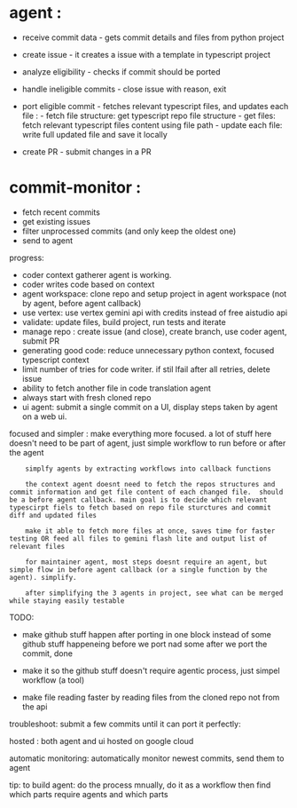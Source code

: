 # agent : 
- receive commit data - gets commit details and files from python project
- create issue - it creates a issue with a template in typescript project 
- analyze eligibility - checks if commit should be ported 
- handle ineligible commits - close issue with reason, exit 
- port eligible commit - fetches relevant typescript files, and updates each file :
        - fetch file structure: get typescript repo file structure
        - get files: fetch relevant typescript files content using file path
        - update each file: write full updated file and save it locally 

- create PR - submit changes in a PR


# commit-monitor : 
- fetch recent commits 
- get existing issues 
- filter unprocessed commits (and only keep the oldest one)
- send to agent 



progress: 
- coder context gatherer agent is working.
- coder writes code based on context 
- agent workspace: clone repo and setup project in agent workspace (not by agent, before agent callback)
- use vertex: use vertex gemini api with credits instead of free aistudio api 
- validate: update files, build project, run tests and iterate  
- manage repo : create issue (and close), create branch, use coder agent, submit PR
- generating good code: reduce unnecessary python context, focused typescript context 
- limit number of tries for code writer. if stil lfail after all retries, delete issue 
- ability to fetch another file in code translation agent 
- always start with fresh cloned repo 
- ui agent: submit a single commit on a UI, display steps taken by agent on a web ui.


focused and simpler : make everything more focused. a lot of stuff here doesn't need to be part of agent, just simple workflow to run before or after the agent 

        simplfy agents by extracting workflows into callback functions 

        the context agent doesnt need to fetch the repos structures and commit information and get file content of each changed file.  should be a before agent callback. main goal is to decide which relevant typescirpt fiels to fetch based on repo file sturctures and commit diff and updated files 

        make it able to fetch more files at once, saves time for faster testing OR feed all files to gemini flash lite and output list of relevant files 

        for maintainer agent, most steps doesnt require an agent, but simple flow in before agent callback (or a single function by the agent). simplify.

        after simplifying the 3 agents in project, see what can be merged while staying easily testable 

TODO: 
- make github stuff happen after porting in one block instead of some github stuff happeneing before we port nad some after we port the commit, done 
- make it so the github stuff doesn't require agentic process, just simpel workflow (a tool) 


- make file reading faster by reading files  from the cloned repo not from the api 


troubleshoot: submit a few commits until it can port it perfectly:

hosted : both agent and ui hosted on google cloud 

automatic monitoring: automatically monitor newest commits, send them to agent

tip: to build agent: do the process mnually, do it as a workflow then find which parts require agents and which parts 

